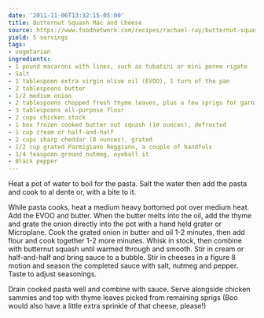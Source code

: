 ```yaml
---
date: '2011-11-06T13:32:15-05:00'
title: Butternut Squash Mac and Cheese
source: https://www.foodnetwork.com/recipes/rachael-ray/butternut-squash-mac-and-cheese-recipe-1916479
yield: 5 servings
tags:
- vegetarian
ingredients:
- 1 pound macaroni with lines, such as tubatini or mini penne rigate
- Salt
- 1 tablespoon extra virgin olive oil (EVOO), 1 turn of the pan
- 2 tablespoons butter
- 1/2 medium onion
- 2 tablespoons chopped fresh thyme leaves, plus a few sprigs for garnish
- 3 tablespoons all-purpose flour
- 2 cups chicken stock
- 1 box frozen cooked butter nut squash (10 ounces), defrosted
- 1 cup cream or half-and-half
- 2 cups sharp cheddar (8 ounces), grated
- 1/2 cup grated Parmigiano Reggiano, a couple of handfuls
- 1/4 teaspoon ground nutmeg, eyeball it
- Black pepper
---
```


Heat a pot of water to boil for the pasta. Salt the water then add the pasta
and cook to al dente or, with a bite to it.

While pasta cooks, heat a medium heavy bottomed pot over medium heat. Add
the EVOO and butter. When the butter melts into the oil, add the thyme and
grate the onion directly into the pot with a hand held grater or
Microplane. Cook the grated onion in butter and oil 1-2 minutes, then add
flour and cook together 1-2 more minutes. Whisk in stock, then combine with
butternut squash until warmed through and smooth. Stir in cream or
half-and-half and bring sauce to a bubble. Stir in cheeses in a figure 8
motion and season the completed sauce with salt, nutmeg and pepper. Taste to
adjust seasonings.

Drain cooked pasta well and combine with sauce. Serve alongside chicken
sammies and top with thyme leaves picked from remaining sprigs (Boo would
also have a little extra sprinkle of that cheese, please!)
